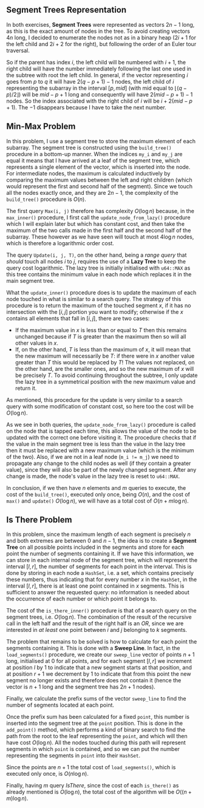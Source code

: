 ## Segment Trees Representation

In both exercises, **Segment Trees** were represented as vectors $2n - 1$ long, as this is the exact amount of nodes in the tree. To avoid creating vectors $4n$ long, I decided to enumerate the nodes not as in a binary heap ($2i + 1$ for the left child and $2i + 2$ for the right), but following the order of an Euler tour traversal.

So if the parent has index $i$, the left child will be numbered with $i + 1$, the right child will have the number immediately following the last one used in the subtree with root the left child. In general, if the vector representing $i$ goes from $p$ to $q$ it will have $2(q - p + 1) - 1$ nodes, the left child of $i$ representing the subarray in the interval $[p, mid]$ (with mid equal to $\lfloor (q - p)/ 2 \rfloor$) will be $mid - p + 1$ long and consequently will have $2(mid - p + 1) - 1$ nodes. So the index associated with the right child of $i$ will be $i + 2(mid - p + 1)$. The $-1$ disappears because I have to take the next number. 

## Min-Max Problem

In this problem, I use a segment tree to store the maximum element of each subarray. The segment tree is constructed using the `build_tree()` procedure in a bottom-up manner. When the indices `my_i` and `my_j` are equal it means that I have arrived at a leaf of the segment tree, which represents a single element of the vector, which is inserted into the node. For intermediate nodes, the maximum is calculated inductively by comparing the maximum values between the left and right children (which would represent the first and second half of the segment). Since we touch all the nodes exactly once, and they are $2n - 1$, the complexity of the `build_tree()` procedure is $O(n)$.

The first query `Max(i, j)` therefore has complexity $O(\log n)$ because, in the `max_inner()` procedure, I first call the `update_node_from_lazy()` procedure which I will explain later but which has constant cost, and then take the maximum of the two calls made in the first half and the second half of the subarray. These however as we have seen will touch at most $4 \log n$ nodes, which is therefore a logarithmic order cost.

The query `Update(i, j, T)`, on the other hand, being a *range query* that *should* touch all nodes $i$ to $j$, requires the use of a **Lazy Tree** to keep the query cost logarithmic. The lazy tree is initially initialised with `u64::MAX` as this tree contains the minimum value in each node which replaces it in the main segment tree.

What the `update_inner()` procedure does is to update the maximum of each node touched in what is similar to a search query. The strategy of this procedure is to return the maximum of the touched segment $x$, if it has no intersection with the $[i, j]$ portion you want to modify; otherwise if the $x$ contains all elements that fall in $[i, j]$, there are two cases:

- If the maximum value in $x$ is less than or equal to $T$ then this remains unchanged because if $T$ is greater than the maximum then so will all other values in $x$.
- If, on the other hand, $T$ is less than the maximum of $x$, it will mean that the new maximum will necessarily be $T$: if there were in $x$ another value greater than $T$ this would be replaced by $T$! The values not replaced, on the other hand, are the smaller ones, and so the new maximum of $x$ will be precisely $T$. To avoid continuing throughout the subtree, I only update the lazy tree in a symmetrical position with the new maximum value and return it.

As mentioned, this procedure for the update is very similar to a search query with some modification of constant cost, so here too the cost will be $O(\log n)$.

As we see in both queries, the `update_node_from_lazy()` procedure is called on the node that is tapped each time, this allows the value of the node to be updated with the correct one before visiting it. The procedure checks that if the value in the main segment tree is less than the value in the lazy tree then it must be replaced with a new maximum value (which is the minimum of the two). Also, if we are not in a leaf node (`m_i != m_j`) we need to propagate any change to the child nodes as well (if they contain a greater value), since they will also be part of the newly changed segment. After any change is made, the node's value in the lazy tree is reset to `u64::MAX`.

In conclusion, if we then have $n$ elements and $m$ queries to execute, the cost of the `build_tree()`, executed only once, being $O(n)$, and the cost of `max()` and `update()` $O(\log n)$, we will have as a total cost of $O(n + m\log n)$.

## Is There Problem

In this problem, since the maximum length of each segment is precisely $n$ and both extremes are between $0$ and $n - 1$, the idea is to create a **Segment Tree** on all possible points included in the segments and store for each point the number of segments containing it. If we have this information, we can store in each internal node of the segment tree, which will represent the interval $[l, r]$, the number of segments for each point in the interval. This is done by storing in each node a `HashSet`, i.e. a set, which contains precisely these numbers, thus indicating that for every number $x$ in the `HashSet`, in the interval $[l, r]$, there is at least one point contained in $x$ segments. This is sufficient to answer the requested query: no information is needed about the occurrence of each number or which point it belongs to.

The cost of the `is_there_inner()` procedure is that of a search query on the segment trees, i.e. $O(\log n)$. The combination of the result of the recursive call in the left half and the result of the right half is an *OR*, since we are interested in *at least* one point between $i$ and $j$ belonging to $k$ segments.

The problem that remains to be solved is how to calculate for each point the segments containing it. This is done with a **Sweep Line**. In fact, in the `load_segments()` procedure, we create our `sweep_line` vector of points $n + 1$ long, initialised at $0$ for all points, and for each segment $[l, r]$ we increment at position $l$ by $1$ to indicate that a new segment starts at that position, and at position $r + 1$ we decrement by $1$ to indicate that from this point the new segment no longer exists and therefore does not contain it (hence the vector is $n + 1$ long and the segment tree has $2n + 1$ nodes).

Finally, we calculate the prefix sums of the vector `sweep_line` to find the number of segments located at each point.

Once the prefix sum has been calculated for a fixed `point`, this number is inserted into the segment tree at the `point` position. This is done in the `add_point()` method, which performs a kind of binary search to find the path from the root to the leaf representing the `point`, and which will then have cost $O(\log n)$. All the nodes touched during this path will represent segments in which `point` is contained, and so we can put the number representing the segments in `point` into their `HashSet`.

Since the points are $n + 1$ the total cost of `load_segments()`, which is executed only once, is $O(n \log n)$.

Finally, having $m$ query *IsThere*, since the cost of each `is_there()` as already mentioned is $O(\log n)$, the total cost of the algorithm will be $O((n + m) \log n)$.